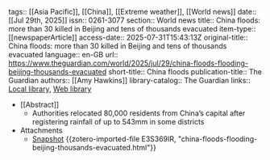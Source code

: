 tags:: [[Asia Pacific]], [[China]], [[Extreme weather]], [[World news]]
date:: [[Jul 29th, 2025]]
issn:: 0261-3077
section:: World news
title:: China floods: more than 30 killed in Beijing and tens of thousands evacuated
item-type:: [[newspaperArticle]]
access-date:: 2025-07-31T15:43:13Z
original-title:: China floods: more than 30 killed in Beijing and tens of thousands evacuated
language:: en-GB
url:: https://www.theguardian.com/world/2025/jul/29/china-floods-flooding-beijing-thousands-evacuated
short-title:: China floods
publication-title:: The Guardian
authors:: [[Amy Hawkins]]
library-catalog:: The Guardian
links:: [Local library](zotero://select/library/items/XFYWLH9S), [Web library](https://www.zotero.org/users/46463/items/XFYWLH9S)

- [[Abstract]]
	- Authorities relocated 80,000 residents from China’s capital after registering rainfall of up to 543mm in some districts
- Attachments
	- [Snapshot](https://www.theguardian.com/world/2025/jul/29/china-floods-flooding-beijing-thousands-evacuated) {{zotero-imported-file E3S369IR, "china-floods-flooding-beijing-thousands-evacuated.html"}}